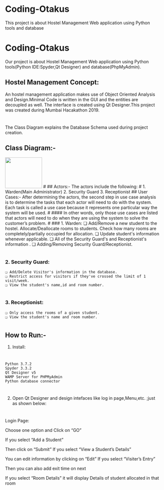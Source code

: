 # Coding-Otakus
This project is about Hostel Management Web application using Python tools and database
# Coding-Otakus
Our project is about Hostel Management Web application using Python tools(Python IDE:Spyder,Qt Designer) and database(PhpMyAdmin).

  ## Hostel Management Concept:
  An hostel management application makes use of Object Oriented Analysis and Design.Minimal Code is written in the GUI and the entities are   decoupled as well. The interface is created using Qt Designer.This project was created during Mumbai Hacakathon 2019.
  #
  The Class Diagram explains the Database Schema used during project creation.
  ## Class Diagram:-
   <img src="" width="120" height="100">
   #
  ## Actors:-
  The actors include the following:
  #
    1.  Warden(Main Administrator)
    2.  Security Guard
    3.  Receptionist
  ## User Cases:-
  After determining the actors, the second step in use case analysis is to determine the tasks that each actor will need to do with the       system. Each task is called a use case because it represents one particular way the system will be used.
  #
  #### In other words, only those use cases are listed that actors will need to do when they are using the system to solve the customer’s         problem.
  #
  ### 1. Warden:
  	❏ Add/Remove a new student to the hostel.
        Allocate/Deallocate rooms to students.
        Check how many rooms are completely/partially occupied for allocation.
    ❏ Update student's information whenever applicable.
    ❏ All of the Security Guard's and Receptionist's information .
    ❏ Adding/Removing Security Guard/Receptionist.
  
   #
  ### 2. Security Guard:
    ❏ Add/Delete Visitor's information in the database.
    ❏ Restrict access for visitors if they've crossed the limit of 1 visit/week.
    ❏ View the student's name,id and room number.
    
 #
  ### 3. Receptionist:
    ❏ Only access the rooms of a given student.
    ❏ View the student's name and room number.
    
   #
 ## How to Run:-
    
1. Install:
#
    Python 3.7.2
    Spyder 3.3.2
    Qt Designer v5
    WAMP Server for PHPMyAdmin
    Python database connector
#
2. Open Qt Designer and design intefaces like log in page,Menu,etc. ;just as shown below:
#
Login Page:
 
Choose one option and Click on “GO”

If you select “Add a Student”
 
Then click on “Submit”
If you select “View a Student’s Details”
 
You can edit information by clicking on “Edit”
If you select “Visiter’s Entry”
 
Then you can also add exit time on next
 
If you select “Room Details” it will display  Details of student allocated in that room 
 
 

